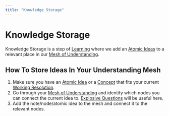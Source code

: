```yaml
---
title: "Knowledge Storage"
---
```

# Knowledge Storage
Knowledge Storage is a step of [Learning](Learning.md) where we add an [Atomic Ideas](Atomic%20Ideas.md) to a relevant place in our [Mesh of Understanding](Mesh%20of%20Understanding.md).

## How To Store Ideas In Your Understanding Mesh
1. Make sure you have an [Atomic Idea](Atomic%20Ideas.md) or a [Concept](Concept.md) that fits your current [Working Resolution](Working%20Resolution.md).
2. Go through your [Mesh of Understanding](Mesh%20of%20Understanding.md) and identify which nodes you can connect the current idea to. [Explosive Questions](Explosive%20Questions.md) will be useful here.
3. Add the note/node/atomic idea to the mesh and connect it to the relevant nodes.